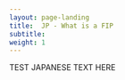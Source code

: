 ```yaml
---
layout: page-landing
title:  JP - What is a FIP
subtitle: 
weight: 1
---
```

TEST JAPANESE TEXT HERE 
